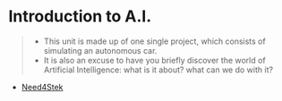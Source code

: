 # Introduction to A.I.

> * This unit is made up of one single project, which consists of simulating an autonomous car. 
> * It is also an excuse to have you briefly discover the world of Artificial Intelligence: what is it about? what can we do with it?  


* [Need4Stek](./Need4Stek/.)
